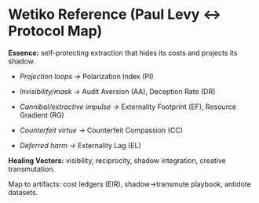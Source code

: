 # Wetiko Reference (Paul Levy ↔ Protocol Map)

**Essence:** self-protecting extraction that hides its costs and projects its shadow.

- *Projection loops →* Polarization Index (PI)

- *Invisibility/mask →* Audit Aversion (AA), Deception Rate (DR)

- *Cannibal/extractive impulse →* Externality Footprint (EF), Resource Gradient (RG)

- *Counterfeit virtue →* Counterfeit Compassion (CC)

- *Deferred harm →* Externality Lag (EL)


**Healing Vectors:** visibility, reciprocity, shadow integration, creative transmutation.

Map to artifacts: cost ledgers (EIR), shadow→transmute playbook, antidote datasets.

